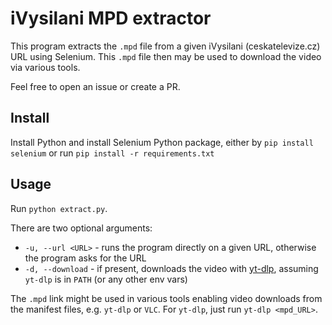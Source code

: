 # iVysilani MPD extractor

This program extracts the `.mpd` file from a given iVysilani (ceskatelevize.cz) URL using Selenium. This `.mpd` file then may be used to download the video via various tools.

Feel free to open an issue or create a PR.

## Install

Install Python and install Selenium Python package, either by `pip install selenium` or run `pip install -r requirements.txt`

## Usage

Run `python extract.py`.

There are two optional arguments:
- `-u, --url <URL>` - runs the program directly on a given URL, otherwise the program asks for the URL
- `-d, --download` - if present, downloads the video with [yt-dlp](https://github.com/yt-dlp/yt-dlp), assuming `yt-dlp` is in `PATH` (or any other env vars)

The `.mpd` link might be used in various tools enabling video downloads from the manifest files, e.g. `yt-dlp` or `VLC`. For `yt-dlp`, just run `yt-dlp <mpd_URL>`.

